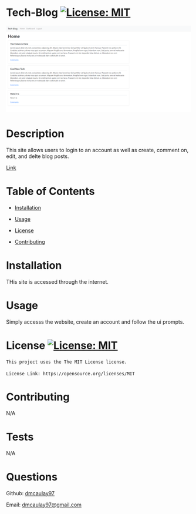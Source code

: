 # Tech-Blog [![License: MIT](https://img.shields.io/badge/License-MIT-yellow.svg)](https://opensource.org/licenses/MIT)
  ![img](./img/capture.PNG)
# Description
This site allows users to login to an account as well as create, comment on, edit, and delte blog posts. 

[Link]()

# Table of Contents
- [Installation](#installation)

- [Usage](#usage)

- [License](#license)

- [Contributing](#contributing)

# Installation
THis site is accessed through the internet.

# Usage
Simply accesss the website, create an account and follow the ui prompts.

# License [![License: MIT](https://img.shields.io/badge/License-MIT-yellow.svg)](https://opensource.org/licenses/MIT)
    This project uses the The MIT License license.
    
    License Link: https://opensource.org/licenses/MIT

# Contributing
N/A

# Tests
N/A

# Questions
Github: [dmcaulay97](https://github.com/dmcaulay97)

Email: dmcaulay97@gmail.com
  